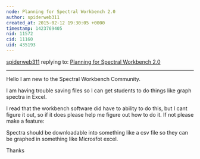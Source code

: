 ```yaml
---
node: Planning for Spectral Workbench 2.0
author: spiderweb311
created_at: 2015-02-12 19:30:05 +0000
timestamp: 1423769405
nid: 11572
cid: 11160
uid: 435193
---
```




[spiderweb311](../profile/spiderweb311) replying to: [Planning for Spectral Workbench 2.0](../notes/warren/02-10-2015/planning-for-spectral-workbench-2-0)

----
Hello I am new to the Spectral Workbench Community.  

I am having trouble saving files so I can get students to do things like graph spectra in Excel. 

I read that the workbench software did have to ability to do this, but I cant figure it out, so if it does please help me figure out how to do it. If not please make a feature:

Spectra should be downloadable into something like a csv file so they can be graphed in something like Microsfot excel.

Thanks